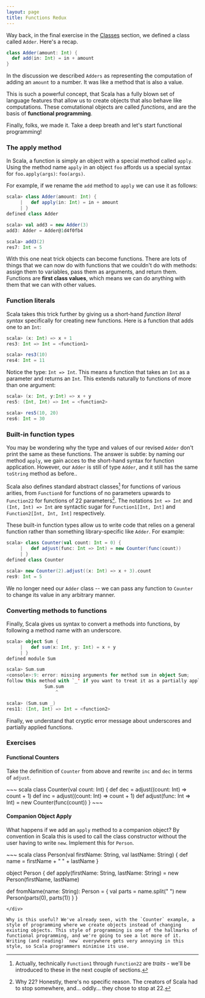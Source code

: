 ```yaml
---
layout: page
title: Functions Redux
---
```


Way back, in the final exercise in the [Classes](classes.html) section, we defined a class called `Adder`. Here's a recap.

~~~ scala
class Adder(amount: Int) {
  def add(in: Int) = in + amount
}
~~~

In the discussion we described `Adders` as representing the computation of adding an `amount` to a number. It was like a method that is also a value.

This is such a powerful concept, that Scala has a fully blown set of language features that allow us to create objects that also behave like computations. These comutational objects are called *functions*, and are the basis of **functional programming**.

Finally, folks, we made it. Take a deep breath and let's start functional programming!

### The apply method

In Scala, a function is simply an object with a special method called `apply`. Using the method name `apply` in an object `foo` affords us a special syntax for `foo.apply(args)`: `foo(args)`.

For example, if we rename the `add` method to `apply` we can use it as follows:

~~~ scala
scala> class Adder(amount: Int) {
     |   def apply(in: Int) = in + amount
     | }
defined class Adder

scala> val add3 = new Adder(3)
add3: Adder = Adder@1d4f0fb4

scala> add3(2)
res7: Int = 5
~~~

With this one neat trick objects can become functions. There are lots of things that we can now do with functions that we couldn't do with methods: assign them to variables, pass them as arguments, and return them. Functions are **first class values**, which means we can do anything with them that we can with other values.

### Function literals

Scala takes this trick further by giving us a short-hand *function literal syntax* specifically for creating new functions. Here is a function that adds one to an `Int`:

~~~ scala
scala> (x: Int) => x + 1
res3: Int => Int = <function1>

scala> res3(10)
res4: Int = 11
~~~

Notice the type: `Int => Int`. This means a function that takes an `Int` as a parameter and returns an `Int`. This extends naturally to functions of more than one argument:

~~~ scala
scala> (x: Int, y:Int) => x + y
res5: (Int, Int) => Int = <function2>

scala> res5(10, 20)
res6: Int = 30
~~~

### Built-in function types

You may be wondering why the type and values of our revised `Adder` don't print the same as these functions. The answer is subtle: by naming our method `apply`, we gain acces to the short-hand syntax for function application. However, our `Adder` is still of type `Adder`, and it still has the same `toString` method as before..

Scala also defines standard abstract classes[^actuallytraits] for functions of various arities, from `Function0` for functions of no parameters upwards to `Function22` for functions of 22 parameters[^whytwentytwo]. The notations `Int => Int` and `(Int, Int) => Int` are syntactic sugar for `Function1[Int, Int]` and `Function2[Int, Int, Int]` respectively.

These built-in function types allow us to write code that relies on a general function rather than something library-specific like `Adder`. For example:

~~~ scala
scala> class Counter(val count: Int = 0) {
     |   def adjust(func: Int => Int) = new Counter(func(count))
     | }
defined class Counter

scala> new Counter(2).adjust((x: Int) => x + 3).count
res9: Int = 5
~~~

We no longer need our `Adder` class -- we can pass any function to `Counter` to change its value in any arbitrary manner.

[^actuallytraits]: Actually, technically `Function1` through `Function22` are *traits* - we'll be introduced to these in the next couple of sections.

[^whytwentytwo]: Why 22? Honestly, there's no specific reason. The creators of Scala had to stop somewhere, and... oddly... they chose to stop at 22.

### Converting methods to functions

Finally, Scala gives us syntax to convert a methods into functions, by following a method name with an underscore.

~~~ scala
scala> object Sum {
     |   def sum(x: Int, y: Int) = x + y
     | }
defined module Sum

scala> Sum.sum
<console>:9: error: missing arguments for method sum in object Sum;
follow this method with `_' if you want to treat it as a partially applied function
              Sum.sum
                  ^

scala> (Sum.sum _)
res11: (Int, Int) => Int = <function2>
~~~

Finally, we understand that cryptic error message about underscores and partially applied functions.

### Exercises

#### Functional Counters

Take the definition of `Counter` from above and rewrite `inc` and `dec` in terms of `adjust`.

<div class="solution">
~~~ scala
class Counter(val count: Int) {
  def dec = adjust((count: Int) => count + 1)
  def inc = adjust((count: Int) => count + 1)
  def adjust(func: Int => Int) = new Counter(func(count))
}
~~~
</div>

#### Companion Object Apply

What happens if we add an `apply` method to a companion object? By convention in Scala this is used to call the class constructor without the user having to write `new`. Implement this for `Person`.

<div class="solution">
~~~ scala
class Person(val firstName: String, val lastName: String) {
  def name = firstName + " " + lastName
}

object Person {
  def apply(firstName: String, lastName: String) =
    new Person(firstName, lastName)

  def fromName(name: String): Person = {
    val parts = name.split(" ")
    new Person(parts(0), parts(1))
  }
}
~~~
</div>

Why is this useful? We've already seen, with the `Counter` example, a style of programming where we create objects instead of changing existing objects. This style of programming is one of the hallmarks of functional programming, and we're going to see a lot more of it. Writing (and reading) `new` everywhere gets very annoying in this style, so Scala programmers minimise its use.
